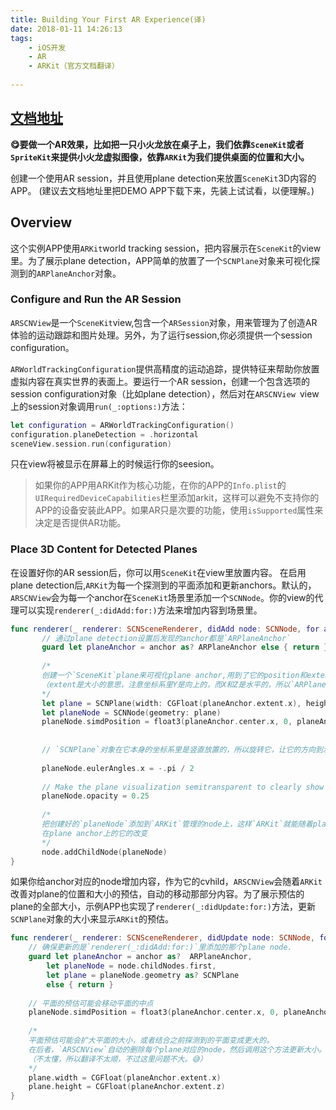 ```yaml
---
title: Building Your First AR Experience(译)
date: 2018-01-11 14:26:13
tags: 
	- iOS开发 
	- AR
	- ARKit（官方文档翻译）
	
---
```


## [文档地址](https://developer.apple.com/documentation/arkit/building_your_first_ar_experience)

**😋要做一个AR效果，比如把一只小火龙放在桌子上，我们依靠`SceneKit`或者`SpriteKit`来提供小火龙虚拟图像，依靠`ARKit`为我们提供桌面的位置和大小。**

创建一个使用AR session，并且使用plane detection来放置`SceneKit`3D内容的APP。
(建议去文档地址里把DEMO APP下载下来，先装上试试看，以便理解。)

## Overview

这个实例APP使用`ARKit`world tracking session，把内容展示在`SceneKit`的view里。为了展示plane detection，APP简单的放置了一个`SCNPlane`对象来可视化探测到的`ARPlaneAnchor`对象。

### Configure and Run the AR Session

`ARSCNView`是一个`SceneKit`view,包含一个`ARSession`对象，用来管理为了创造AR体验的运动跟踪和图片处理。另外，为了运行session,你必须提供一个session configuration。

`ARWorldTrackingConfiguration`提供高精度的运动追踪，提供特征来帮助你放置虚拟内容在真实世界的表面上。要运行一个AR session，创建一个包含选项的session configuration对象（比如plane detection），然后对在`ARSCNView `view上的session对象调用`run(_:options:)`方法：

```swift
let configuration = ARWorldTrackingConfiguration()
configuration.planeDetection = .horizontal
sceneView.session.run(configuration)
```

只在view将被显示在屏幕上的时候运行你的seesion。
> 如果你的APP用ARKit作为核心功能，在你的APP的`Info.plist`的`UIRequiredDeviceCapabilities`栏里添加arkit，这样可以避免不支持你的APP的设备安装此APP。如果AR只是次要的功能，使用`isSupported`属性来决定是否提供AR功能。

### Place 3D Content for Detected Planes

在设置好你的AR session后，你可以用`SceneKit`在view里放置内容。
在启用plane detection后,`ARKit`为每一个探测到的平面添加和更新anchors。默认的，`ARSCNView`会为每一个anchor在`SceneKit`场景里添加一个`SCNNode`。你的view的代理可以实现`renderer(_:didAdd:for:)`方法来增加内容到场景里。

```swift
func renderer(_ renderer: SCNSceneRenderer, didAdd node: SCNNode, for anchor: ARAnchor) {
       // 通过plane detection设置后发现的anchor都是`ARPlaneAnchor`
       guard let planeAnchor = anchor as? ARPlaneAnchor else { return }
       
       /*
       创建一个`SceneKit`plane来可视化plane anchor,用到了它的position和extent
       （extent是大小的意思，注意坐标系里Y是向上的，而X和Z是水平的，所以`ARPlaneAnchor`只赋值了X和Z）
       */
       let plane = SCNPlane(width: CGFloat(planeAnchor.extent.x), height: CGFloat(planeAnchor.extent.z))
       let planeNode = SCNNode(geometry: plane)
       planeNode.simdPosition = float3(planeAnchor.center.x, 0, planeAnchor.center.z)
       
       
       // `SCNPlane`对象在它本身的坐标系里是竖直放置的，所以旋转它，让它的方向到水平上来
       
       planeNode.eulerAngles.x = -.pi / 2
       
       // Make the plane visualization semitransparent to clearly show real-world placement.
       planeNode.opacity = 0.25
       
       /*
       把创建好的`planeNode`添加到`ARKit`管理的node上，这样`ARKit`就能随着plane的预估持续跟踪
       在plane anchor上的它的改变
       */
       node.addChildNode(planeNode)
}
```

如果你给anchor对应的node增加内容，作为它的cvhild，`ARSCNView`会随着`ARKit`改善对plane的位置和大小的预估，自动的移动那部分内容。为了展示预估的plane的全部大小，示例APP也实现了`renderer(_:didUpdate:for:)`方法，更新`SCNPlane`对象的大小来显示`ARKit`的预估。

```swift
func renderer(_ renderer: SCNSceneRenderer, didUpdate node: SCNNode, for anchor: ARAnchor) {
    // 确保更新的是`renderer(_:didAdd:for:)`里添加的那个plane node.
    guard let planeAnchor = anchor as?  ARPlaneAnchor,
        let planeNode = node.childNodes.first,
        let plane = planeNode.geometry as? SCNPlane
        else { return }
    
    // 平面的预估可能会移动平面的中点
    planeNode.simdPosition = float3(planeAnchor.center.x, 0, planeAnchor.center.z)
    
    /*
    平面预估可能会扩大平面的大小，或者结合之前探测到的平面变成更大的。
    在后者，`ARSCNView`自动的删除每个plane对应的node，然后调用这个方法更新大小。
    （不太懂，所以翻译不太顺，不过这里问题不大。😅）
    */
    plane.width = CGFloat(planeAnchor.extent.x)
    plane.height = CGFloat(planeAnchor.extent.z)
}
```